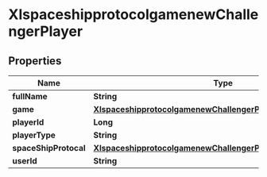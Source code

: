 
# XlspaceshipprotocolgamenewChallengerPlayer

## Properties
Name | Type | Description | Notes
------------ | ------------- | ------------- | -------------
**fullName** | **String** |  |  [optional]
**game** | [**XlspaceshipprotocolgamenewChallengerPlayerGame**](XlspaceshipprotocolgamenewChallengerPlayerGame.md) |  |  [optional]
**playerId** | **Long** |  |  [optional]
**playerType** | **String** |  |  [optional]
**spaceShipProtocal** | [**XlspaceshipprotocolgamenewChallengerPlayerSpaceShipProtocal**](XlspaceshipprotocolgamenewChallengerPlayerSpaceShipProtocal.md) |  |  [optional]
**userId** | **String** |  |  [optional]



